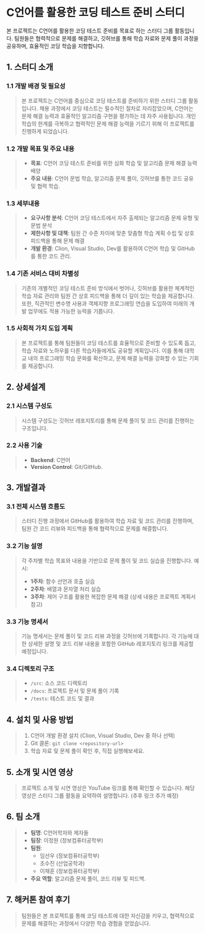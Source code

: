 # C언어를 활용한 코딩 테스트 준비 스터디

본 프로젝트는 C언어를 활용한 코딩 테스트 준비를 목표로 하는 스터디 그룹 활동입니다. 팀원들은 협력적으로 문제를 해결하고, 깃허브를 통해 학습 자료와 문제 풀이 과정을 공유하며, 효율적인 코딩 학습을 지향합니다.

## 1. 스터디 소개

### 1.1 개발 배경 및 필요성
> 본 프로젝트는 C언어를 중심으로 코딩 테스트를 준비하기 위한 스터디 그룹 활동입니다. 채용 과정에서 코딩 테스트는 필수적인 절차로 자리잡았으며, C언어는 문제 해결 능력과 효율적인 알고리즘 구현을 평가하는 데 자주 사용됩니다. 개인 학습의 한계를 극복하고 협력적인 문제 해결 능력을 기르기 위해 이 프로젝트를 진행하게 되었습니다.

### 1.2 개발 목표 및 주요 내용
> - **목표**: C언어 코딩 테스트 준비를 위한 심화 학습 및 알고리즘 문제 해결 능력 배양
> - **주요 내용**: C언어 문법 학습, 알고리즘 문제 풀이, 깃허브를 통한 코드 공유 및 협력 학습.

### 1.3 세부내용
> - **요구사항 분석**: C언어 코딩 테스트에서 자주 출제되는 알고리즘 문제 유형 및 문법 분석
> - **제한사항 및 대책**: 팀원 간 수준 차이에 맞춘 맞춤형 학습 계획 수립 및 상호 피드백을 통해 문제 해결
> - **개발 환경**: Clion, Visual Studio, Dev를 활용하여 C언어 학습 및 GitHub를 통한 코드 관리.

### 1.4 기존 서비스 대비 차별성
> 기존의 개별적인 코딩 테스트 준비 방식에서 벗어나, 깃허브를 활용한 체계적인 학습 자료 관리와 팀원 간 상호 피드백을 통해 더 깊이 있는 학습을 제공합니다. 또한, 직관적인 변수명 사용과 객체지향 프로그래밍 연습을 도입하여 미래의 개발 업무에도 적용 가능한 능력을 기릅니다.

### 1.5 사회적 가치 도입 계획
> 본 프로젝트를 통해 팀원들이 코딩 테스트를 효율적으로 준비할 수 있도록 돕고, 학습 자료와 노하우를 다른 학습자들에게도 공유할 계획입니다. 이를 통해 대학교 내의 프로그래밍 학습 문화를 확산하고, 문제 해결 능력을 강화할 수 있는 기회를 제공합니다.

## 2. 상세설계

### 2.1 시스템 구성도
> 시스템 구성도는 깃허브 레포지토리를 통해 문제 풀이 및 코드 관리를 진행하는 구조입니다.

### 2.2 사용 기술
> - **Backend**: C언어
> - **Version Control**: Git/GitHub.

## 3. 개발결과

### 3.1 전체 시스템 흐름도
> 스터디 진행 과정에서 GitHub를 활용하여 학습 자료 및 코드 관리를 진행하며, 팀원 간 코드 리뷰와 피드백을 통해 협력적으로 문제를 해결합니다.

### 3.2 기능 설명
> 각 주차별 학습 목표와 내용을 기반으로 문제 풀이 및 코드 실습을 진행합니다.
> 예시:
> - **1주차**: 함수 선언과 호출 실습
> - **2주차**: 배열과 문자열 처리 실습
> - **3주차**: 제어 구조를 활용한 복잡한 문제 해결
> (상세 내용은 프로젝트 계획서 참고)

### 3.3 기능 명세서
> 기능 명세서는 문제 풀이 및 코드 리뷰 과정을 깃허브에 기록합니다. 각 기능에 대한 상세한 설명 및 코드 리뷰 내용을 포함한 GitHub 레포지토리 링크를 제공할 예정입니다.

### 3.4 디렉토리 구조
> - `/src`: 소스 코드 디렉토리
> - `/docs`: 프로젝트 문서 및 문제 풀이 기록
> - `/tests`: 테스트 코드 및 결과

## 4. 설치 및 사용 방법
> 1. C언어 개발 환경 설치 (Clion, Visual Studio, Dev 중 하나 선택)
> 2. Git 클론: `git clone <repository-url>`
> 3. 학습 자료 및 문제 풀이 확인 후, 직접 실행해보세요.

## 5. 소개 및 시연 영상
> 프로젝트 소개 및 시연 영상은 YouTube 링크를 통해 확인할 수 있습니다. 해당 영상은 스터디 그룹 활동을 요약하여 설명합니다. (추후 링크 추가 예정)

## 6. 팀 소개
> - **팀명**: C언어학자와 제자들
> - **팀장**: 이정원 (정보컴퓨터공학부)
> - **팀원**:
>   - 임선우 (정보컴퓨터공학부)
>   - 조수진 (산업공학과)
>   - 이채훈 (정보컴퓨터공학부)
> - **주요 역할**: 알고리즘 문제 풀이, 코드 리뷰 및 피드백.

## 7. 해커톤 참여 후기
> 팀원들은 본 프로젝트를 통해 코딩 테스트에 대한 자신감을 키우고, 협력적으로 문제를 해결하는 과정에서 다양한 학습 경험을 얻었습니다.
